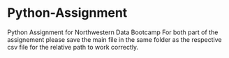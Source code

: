 # Python-Assignment
Python Assignment for Northwestern Data Bootcamp
For both part of the assignement please save the main file in the same folder as the respective csv file for the relative path to work correctly.
